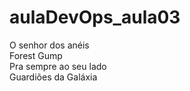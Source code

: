 # aulaDevOps_aula03
O senhor dos anéis<br>
Forest Gump<br>
Pra sempre ao seu lado<br>
Guardiões da Galáxia<br>
